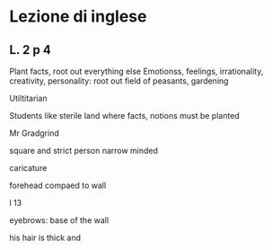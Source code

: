 # Lezione di inglese
## L. 2 p 4

Plant facts, root out everything else
Emotionss, feelings, irrationality, creativity, personality: root out
field of peasants, gardening

Utiltitarian

Students like sterile land where facts, notions must be planted 

Mr Gradgrind

square and strict person
narrow minded

caricature

forehead compaed to wall

l 13

eyebrows: base of the wall

his hair is thick and 
<!--stackedit_data:
eyJoaXN0b3J5IjpbLTE1MzQ5MjIzMjgsODM2MjAwNjA2LC0xNz
MwMDQ3OTQxXX0=
-->